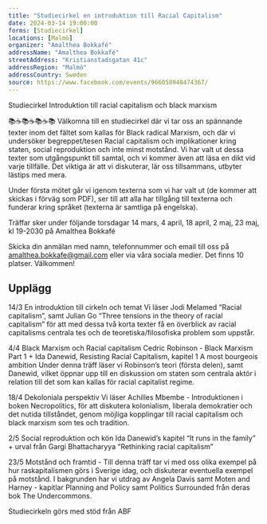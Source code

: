 ```yaml
---
title: "Studiecirkel en introduktion till Racial Capitalism"
date: 2024-03-14 19:00:00
forms: [Studiecirkel]
locations: [Malmö]
organizer: "Amalthea Bokkafé"
addressName: "Amalthea Bokkafé"
streetAddress: "Kristianstadsgatan 41c"
addressRegion: "Malmö"
addressCountry: Sweden
source: https://www.facebook.com/events/966058948474367/
---
```

Studiecirkel Introduktion till racial capitalism och black marxism

📚☕📚☕📚☕📚
Välkomna till en studiecirkel där vi tar oss an spännande texter inom det fältet som kallas för Black radical Marxism, och där vi undersöker begreppet/tesen Racial capitalism och implikationer kring staten, social reproduktion och inte minst motstånd. Vi har valt ut dessa texter som utgångspunkt till samtal, och vi kommer även att läsa en dikt vid varje tillfälle. Det viktiga är att vi diskuterar, lär oss tillsammans, utbyter lästips med mera. 


Under första mötet går vi igenom texterna som vi har valt ut (de kommer att skickas i förväg som PDF), ser till att alla har tillgång till texterna och funderar kring språket (texterna är samtliga på engelska). 


Träffar sker under följande torsdagar 14 mars, 4 april, 18 april, 2 maj, 23 maj, kl 19-2030 på Amalthea Bokkafé


Skicka din anmälan med namn, telefonnummer och email till oss på amalthea.bokkafe@gmail.com eller via våra sociala medier. Det finns 10 platser. Välkommen!  


## Upplägg
 
14/3 En introduktion till cirkeln och temat Vi läser Jodi Melamed “Racial capitalism”, samt Julian Go “Three tensions in the theory of racial capitalism” för att med dessa två korta texter få en överblick av racial capitalisms centrala tes och de teoretiska/filosofiska problem som uppstår. 


4/4  Black Marxism och Racial capitalism Cedric Robinson - Black Marxism Part 1 + Ida Danewid, Resisting Racial Capitalism, kapitel 1 A most bourgeois ambition
Under denna träff läser vi Robinson’s teori (första delen), samt Danewid, vilket öppnar upp till en diskussion om staten som centrala aktör i relation till det som kan kallas för racial capitalist regime. 


18/4 Dekoloniala perspektiv Vi läser Achilles Mbembe - Introduktionen i boken Necropolitics, för att diskutera kolonialism, liberala demokratier och det nutida tillståndet, genom möjliga kopplingar till racial capitalism och black marxism som tes och tradition.


2/5 Social reproduktion och kön Ida Danewid’s kapitel “It runs in the family” + urval från Gargi Bhattacharyya “Rethinking racial capitalism”


23/5  Motstånd och framtid - Till denna träff tar vi med oss olika exempel på hur raskapitalismen görs i Sverige idag, och diskuterar eventuella exempel på motstånd. I bakgrunden har vi utdrag av Angela Davis samt Moten and Harney - kapitlar Planning and Policy samt Politics Surrounded från deras bok The Undercommons. 


Studiecirkeln görs med stöd från ABF
